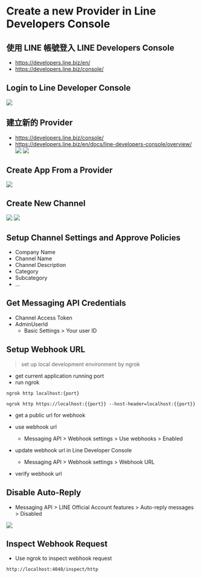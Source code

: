 # Create a new Provider in Line Developers Console

## 使用 LINE 帳號登入 LINE Developers Console
- https://developers.line.biz/en/
- https://developers.line.biz/console/

## Login to Line Developer Console
![](/ai/openai-assistant-api/line-developer-console.png)

## 建立新的 Provider
- https://developers.line.biz/console/
- https://developers.line.biz/en/docs/line-developers-console/overview/
  ![](/line/line-developer-create-provider.png)
  ![](/line/line-developer-create-provider-name.png)

## Create App From a Provider
![](/ai/openai-assistant-api/create-app-from-provider.png)

## Create New Channel
![](/ai/openai-assistant-api/create-new-channel-1.png)
![](/ai/openai-assistant-api/create-new-channel-2.png)

## Setup Channel Settings and Approve Policies
- Company Name
- Channel Name
- Channel Description
- Category
- Subcategory
- ...

## Get Messaging API Credentials
- Channel Access Token
- AdminUserId
  - Basic Settings > Your user ID

## Setup Webhook URL
>set up local development environment by ngrok
- get current application running port
- run ngrok

```
ngrok http localhost:{port}
```

```
ngrok http https://localhost:{{port}} --host-header=localhost:{{port}}
```

- get a public url for webhook

- use webhook url
  - Messaging API > Webhook settings > Use webhooks > Enabled

- update webhook url in Line Developer Console
  - Messaging API > Webhook settings > Webhook URL
- verify webhook url

## Disable Auto-Reply
- Messaging API > LINE Official Account features > Auto-reply messages > Disabled

![](/ai/openai-assistant-api/disable-messaging-api-auto-reply.png)

## Inspect Webhook Request
- Use ngrok to inspect webhook request

```
http://localhost:4040/inspect/http
```
